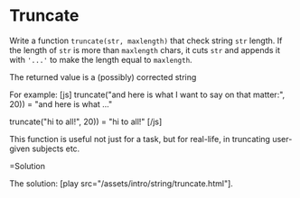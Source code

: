 
# Truncate 

Write a function `truncate(str, maxlength)` that check string `str` length. 
If the length of `str` is more than `maxlength` chars, it cuts `str` and appends it with `'...'` to make the length equal to `maxlength`.

The returned value is a (possibly) corrected string

For example:
[js]
truncate("and here is what I want to say on that matter:", 20)) = "and here is what ..."

truncate("hi to all!", 20)) = "hi to all!"
[/js]

This function is useful not just for a task, but for real-life, in truncating user-given subjects etc. 


=Solution

The solution: [play src="/assets/intro/string/truncate.html"].

